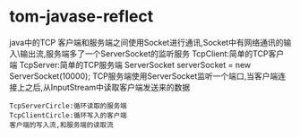 # tom-javase-reflect
java中的TCP
	客户端和服务端之间使用Socket进行通讯,Socket中有网络通讯的输入\输出流,服务端多了一个ServerSocket的监听服务
	TcpClient:简单的TCP客户端
	TcpServer:简单的TCP服务端
	ServerSocket serverSocket = new ServerSocket(10000);
	TCP服务端使用ServerSocket监听一个端口,当客户端连接上之后,从InputStream中读取客户端发送来的数据
	
	TcpServerCircle:循环读取的服务端
	TcpClientCircle:循环写入的客户端
	客户端的写入流,和服务端的读取流
	
	
	
	